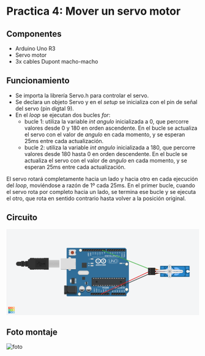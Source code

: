 # Practica 4: Mover un servo motor

## Componentes

* Arduino Uno R3
* Servo motor
* 3x cables Dupont macho-macho

## Funcionamiento

* Se importa la librería Servo.h para controlar el servo.
* Se declara un objeto Servo y en el _setup_ se inicializa con el pin de señal del servo (pin digtal 9).
* En el _loop_ se ejecutan dos bucles _for_:
	- bucle 1: utiliza la variable _int angulo_ inicializada a 0, que percorre valores desde 0 y 180 en orden ascendente. En el bucle se actualiza el servo con el valor de _angulo_ en cada momento, y se esperan 25ms entre cada actualización.
	- bucle 2: utiliza la variable _int angulo_ inicializada a 180, que percorre valores desde 180 hasta 0 en orden descendente. En el bucle se actualiza el servo con el valor de _angulo_ en cada momento, y se esperan 25ms entre cada actualización.

El servo rotará completamente hacia un lado y hacia otro en cada ejecución del _loop_, moviéndose a razón de 1º cada 25ms. En el primer bucle, cuando el servo rota por completo hacia un lado, se termina ese bucle y se ejecuta el otro, que rota en sentido contrario hasta volver a la posición original.

## Circuito

![esquema tinkercad](pr4.png)

## Foto montaje

![foto](fotoP4.png)
